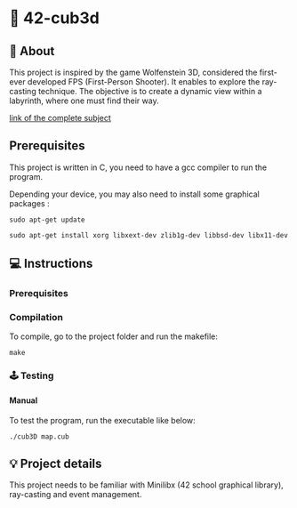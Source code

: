 # 🤖 42-cub3d

## 📑 About
This project is inspired by the game Wolfenstein 3D, considered the first-ever developed FPS (First-Person Shooter). It enables to explore the ray-casting technique. The objective is to create a dynamic view within a labyrinth, where one must find their way.

<a href="https://cdn.intra.42.fr/pdf/pdf/116828/fr.subject.pdf" target="_blank">link of the complete subject</a>


## Prerequisites

This project is written in C, you need to have a gcc compiler to run the program.

Depending your device, you may also need to install some graphical packages :

`sudo apt-get update`

`sudo apt-get install xorg libxext-dev zlib1g-dev libbsd-dev libx11-dev`

## 💻 Instructions

### Prerequisites

### Compilation

To compile, go to the project folder and run the makefile: 

`make`

### 🕹 Testing

#### Manual

To test the program, run the executable like below:
 

`./cub3D map.cub`


## 💡 Project details

This project needs to be familiar with Minilibx (42 school graphical library), ray-casting and event management.
